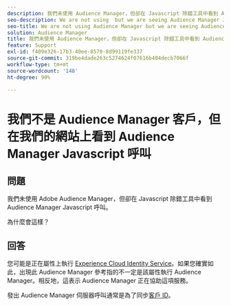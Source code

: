 ```yaml
---
description: 我們未使用 Audience Manager，但卻在 Javascript 除錯工具中看到 Audience Manager Javascript 呼叫。原因為何？
seo-description: We are not using  but we are seeing Audience Manager Javascript calls in the Javascript debugger - Why?
seo-title: We are not using Audience Manager but we are seeing Audience Manager Javascript calls in the Javascript debugger - Why?
solution: Audience Manager
title: 我們未使用 Audience Manager，但卻在 Javascript 除錯工具中看到 Audience Manager Javascript 呼叫。原因為何？
feature: Support
exl-id: f409e326-17b3-40ee-8570-8d99119fe337
source-git-commit: 319be4dade263c5274624f07616b404decb7066f
workflow-type: tm+mt
source-wordcount: '148'
ht-degree: 90%

---
```


# 我們不是 Audience Manager 客戶，但在我們的網站上看到 Audience Manager Javascript 呼叫

## 問題

我們未使用 Adobe Audience Manager，但卻在 Javascript 除錯工具中看到 Audience Manager Javascript 呼叫。

為什麼會這樣？

## 回答

您可能是正在屬性上執行 [Experience Cloud Identity Service](https://experienceleague.adobe.com/docs/id-service/using/home.html)。如果您確實如此，出現此 Audience Manager 參考指的不一定是該屬性執行 Audience Manager。相反地，這表示 Audience Manager 正在協助這項服務。

發出 Audience Manager 伺服器呼叫通常是為了同步[客戶 ID](https://experienceleague.adobe.com/docs/id-service/using/id-service-api/methods/setcustomerids.html)。

